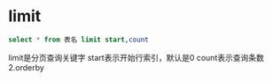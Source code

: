 # limit

```sql
select * from 表名 limit start,count
```
limit是分页查询关键字
start表示开始行索引，默认是0
count表示查询条数
2.orderby
```sql